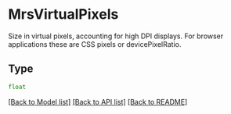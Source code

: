 # MrsVirtualPixels

Size in virtual pixels, accounting for high DPI displays. For browser applications these are CSS pixels or
devicePixelRatio.


## Type
```python
float
```


[[Back to Model list]](../../../../README.md#models-v1-link) [[Back to API list]](../../../../README.md#apis-v1-link) [[Back to README]](../../../../README.md)
